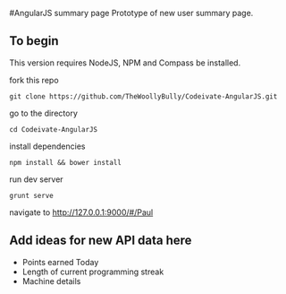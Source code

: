 #AngularJS summary page
Prototype of new user summary page.

## To begin
This version requires NodeJS, NPM and Compass be installed.  

fork this repo

    git clone https://github.com/TheWoollyBully/Codeivate-AngularJS.git
go to the directory

    cd Codeivate-AngularJS
install dependencies

    npm install && bower install
run dev server

    grunt serve

navigate to http://127.0.0.1:9000/#/Paul 

## Add ideas for new API data here

 * Points earned Today
 * Length of current programming streak
 * Machine details
